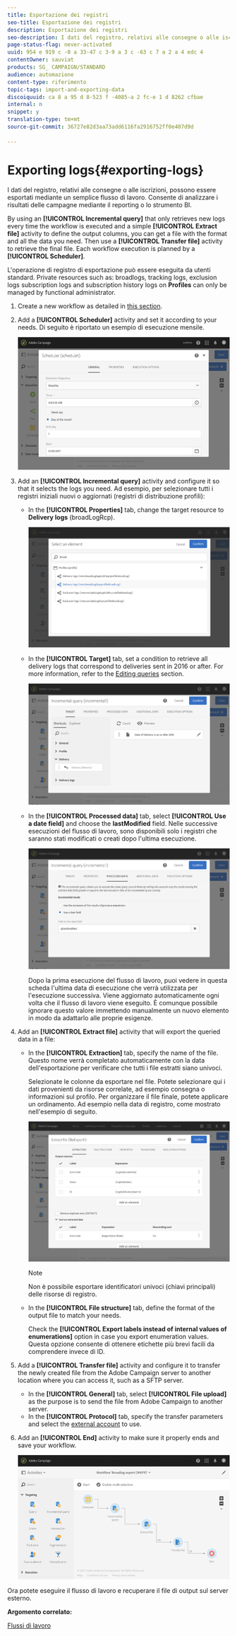 ```yaml
---
title: Esportazione dei registri
seo-title: Esportazione dei registri
description: Esportazione dei registri
seo-description: I dati del registro, relativi alle consegne o alle iscrizioni, possono essere esportati mediante un semplice flusso di lavoro.
page-status-flag: never-activated
uuid: 954 e 919 c -0 a 33-47 c 3-9 a 3 c -63 c 7 a 2 a 4 edc 4
contentOwner: sauviat
products: SG_ CAMPAIGN/STANDARD
audience: automazione
content-type: riferimento
topic-tags: import-and-exporting-data
discoiquuid: ca 8 a 95 d 8-523 f -4085-a 2 fc-e 1 d 8262 cfbae
internal: n
snippet: y
translation-type: tm+mt
source-git-commit: 36727e82d3aa73add6116fa2916752ff0e407d9d

---
```



# Exporting logs{#exporting-logs}

I dati del registro, relativi alle consegne o alle iscrizioni, possono essere esportati mediante un semplice flusso di lavoro. Consente di analizzare i risultati delle campagne mediante il reporting o lo strumento BI.

By using an **[!UICONTROL Incremental query]** that only retrieves new logs every time the workflow is executed and a simple **[!UICONTROL Extract file]** activity to define the output columns, you can get a file with the format and all the data you need. Then use a **[!UICONTROL Transfer file]** activity to retrieve the final file. Each workflow execution is planned by a **[!UICONTROL Scheduler]**.

L'operazione di registro di esportazione può essere eseguita da utenti standard. Private resources such as: broadlogs, tracking logs, exclusion logs subscription logs and subscription history logs on **Profiles** can only be managed by functional administrator.

1. Create a new workflow as detailed in [this section](../../automating/using/building-a-workflow.md#creating-a-workflow).
1. Add a **[!UICONTROL Scheduler]** activity and set it according to your needs. Di seguito è riportato un esempio di esecuzione mensile.

   ![](assets/export_logs_scheduler.png)

1. Add an **[!UICONTROL Incremental query]** activity and configure it so that it selects the logs you need. Ad esempio, per selezionare tutti i registri iniziali nuovi o aggiornati (registri di distribuzione profili):

   * In the **[!UICONTROL Properties]** tab, change the target resource to **Delivery logs** (broadLogRcp).

      ![](assets/export_logs_query_properties.png)

   * In the **[!UICONTROL Target]** tab, set a condition to retrieve all delivery logs that correspond to deliveries sent in 2016 or after. For more information, refer to the [Editing queries](../../automating/using/editing-queries.md#creating-queries) section.

      ![](assets/export_logs_query_target.png)

   * In the **[!UICONTROL Processed data]** tab, select **[!UICONTROL Use a date field]** and choose the **lastModified** field. Nelle successive esecuzioni del flusso di lavoro, sono disponibili solo i registri che saranno stati modificati o creati dopo l'ultima esecuzione.

      ![](assets/export_logs_query_processeddata.png)

      Dopo la prima esecuzione del flusso di lavoro, puoi vedere in questa scheda l'ultima data di esecuzione che verrà utilizzata per l'esecuzione successiva. Viene aggiornato automaticamente ogni volta che il flusso di lavoro viene eseguito. È comunque possibile ignorare questo valore immettendo manualmente un nuovo elemento in modo da adattarlo alle proprie esigenze.

1. Add an **[!UICONTROL Extract file]** activity that will export the queried data in a file:

   * In the **[!UICONTROL Extraction]** tab, specify the name of the file. Questo nome verrà completato automaticamente con la data dell'esportazione per verificare che tutti i file estratti siano univoci.

      Selezionate le colonne da esportare nel file. Potete selezionare qui i dati provenienti da risorse correlate, ad esempio consegna o informazioni sul profilo. Per organizzare il file finale, potete applicare un ordinamento. Ad esempio nella data di registro, come mostrato nell'esempio di seguito.

      ![](assets/export_logs_extractfile_extraction.png)

      >[!NOTE]
      >
      >Non è possibile esportare identificatori univoci (chiavi principali) delle risorse di registro.

   * In the **[!UICONTROL File structure]** tab, define the format of the output file to match your needs.

      Check the **[!UICONTROL Export labels instead of internal values of enumerations]** option in case you export enumeration values. Questa opzione consente di ottenere etichette più brevi facili da comprendere invece di ID.

1. Add a **[!UICONTROL Transfer file]** activity and configure it to transfer the newly created file from the Adobe Campaign server to another location where you can access it, such as a SFTP server.

   * In the **[!UICONTROL General]** tab, select **[!UICONTROL File upload]** as the purpose is to send the file from Adobe Campaign to another server.
   * In the **[!UICONTROL Protocol]** tab, specify the transfer parameters and select the [external account](../../administration/using/external-accounts.md#creating-an-external-account) to use.

1. Add an **[!UICONTROL End]** activity to make sure it properly ends and save your workflow.

   ![](assets/export_logs_example_workflow.png)

Ora potete eseguire il flusso di lavoro e recuperare il file di output sul server esterno.

**Argomento correlato:**

[Flussi di lavoro](../../automating/using/discovering-workflows.md)
